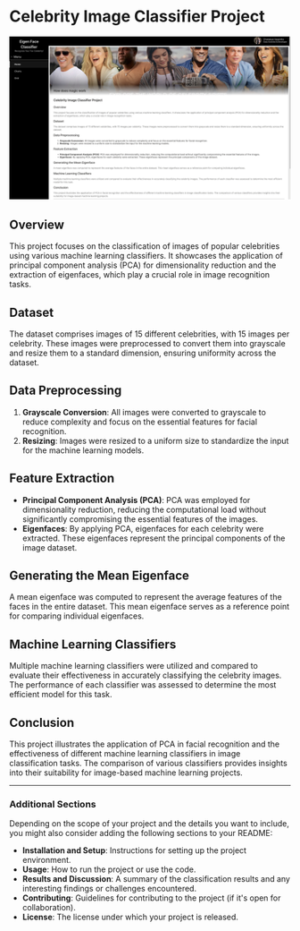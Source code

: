 # Celebrity Image Classifier Project
![Alt text](static/image.png)

## Overview
This project focuses on the classification of images of popular celebrities using various machine learning classifiers. It showcases the application of principal component analysis (PCA) for dimensionality reduction and the extraction of eigenfaces, which play a crucial role in image recognition tasks.

## Dataset
The dataset comprises images of 15 different celebrities, with 15 images per celebrity. These images were preprocessed to convert them into grayscale and resize them to a standard dimension, ensuring uniformity across the dataset.

## Data Preprocessing
1. **Grayscale Conversion**: All images were converted to grayscale to reduce complexity and focus on the essential features for facial recognition.
2. **Resizing**: Images were resized to a uniform size to standardize the input for the machine learning models.

## Feature Extraction
- **Principal Component Analysis (PCA)**: PCA was employed for dimensionality reduction, reducing the computational load without significantly compromising the essential features of the images.
- **Eigenfaces**: By applying PCA, eigenfaces for each celebrity were extracted. These eigenfaces represent the principal components of the image dataset.

## Generating the Mean Eigenface
A mean eigenface was computed to represent the average features of the faces in the entire dataset. This mean eigenface serves as a reference point for comparing individual eigenfaces.

## Machine Learning Classifiers
Multiple machine learning classifiers were utilized and compared to evaluate their effectiveness in accurately classifying the celebrity images. The performance of each classifier was assessed to determine the most efficient model for this task.

## Conclusion
This project illustrates the application of PCA in facial recognition and the effectiveness of different machine learning classifiers in image classification tasks. The comparison of various classifiers provides insights into their suitability for image-based machine learning projects.

---

### Additional Sections
Depending on the scope of your project and the details you want to include, you might also consider adding the following sections to your README:

- **Installation and Setup**: Instructions for setting up the project environment.
- **Usage**: How to run the project or use the code.
- **Results and Discussion**: A summary of the classification results and any interesting findings or challenges encountered.
- **Contributing**: Guidelines for contributing to the project (if it's open for collaboration).
- **License**: The license under which your project is released.

